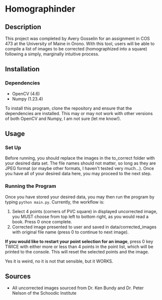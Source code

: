 <h1>Homographinder</h1>

<h2>Description</h2>
<p>This project was completed by Avery Gosselin for an assignment in COS 473 at the University of Maine in Orono. With this tool, users will be able to compile a list of images to be corrected (homographized into a square) following a simply, marginally intuitive process.</p>

<h2>Installation</h2>
<h3>Dependencies</h3>
<ul>
    <li>OpenCV (4.6)</li>
    <li>Numpy (1.23.4)</li>
</ul>
<p>To install this program, clone the repository and ensure that the dependencies are installed. This may or may not work with other versions of both OpenCV and Numpy, I am not sure (let me know!).</p>

<h2>Usage</h2>
<h3>Set Up</h3>
<p>Before running, you should replace the images in the to_correct folder with your desired data set. The file names should not matter, so long as they are JPEG format (or maybe other formats, I haven't tested very much...). Once you have all of your desired data here, you may proceed to the next step.</p>
<h3>Running the Program</h3>
<p>Once you have stored your desired data, you may then run the program by typing <code>python main.py</code>. Currently, the workflow is: 
<ol>
    <li>Select 4 points (corners of PVC square) in displayed uncorrected image, you MUST choose from top left to bottom right, as you would read a book. Press 0 once complete.</li>
    <li>Corrected image presented to user and saved in data/corrected_images with original file name (press 0 to continue to next image).</li>
</ol>

<strong>If you would like to restart your point selection for an image</strong>, press 0 key TWICE with either more or less than 4 points in the point list, which will be printed to the console. This will reset the selected points and the image.

Yes it is weird, no it is not that sensible, but it WORKS.
</p>

<h2>Sources</h2>
<ul>
    <li>All uncorrected images sourced from Dr. Ken Bundy and Dr. Peter Nelson of the Schoodic Institute</li>
</ul>
